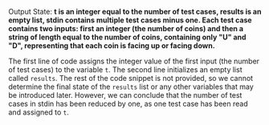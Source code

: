 Output State: **t is an integer equal to the number of test cases, results is an empty list, stdin contains multiple test cases minus one. Each test case contains two inputs: first an integer (the number of coins) and then a string of length equal to the number of coins, containing only "U" and "D", representing that each coin is facing up or facing down.**

The first line of code assigns the integer value of the first input (the number of test cases) to the variable `t`. The second line initializes an empty list called `results`. The rest of the code snippet is not provided, so we cannot determine the final state of the `results` list or any other variables that may be introduced later. However, we can conclude that the number of test cases in stdin has been reduced by one, as one test case has been read and assigned to `t`.